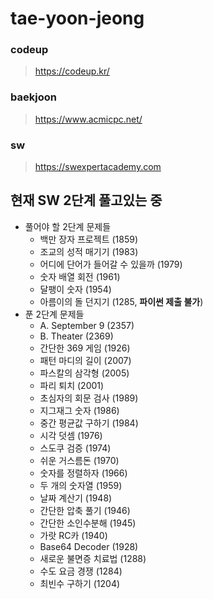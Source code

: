 # tae-yoon-jeong

### codeup
> https://codeup.kr/

### baekjoon
> https://www.acmicpc.net/

### sw
> https://swexpertacademy.com



## 현재 SW 2단계 풀고있는 중
* 풀어야 할 2단계 문제들
  * 백만 장자 프로젝트 (1859)
  * 조교의 성적 매기기 (1983)
  * 어디에 단어가 들어갈 수 있을까 (1979)
  * 숫자 배열 회전 (1961)
  * 달팽이 숫자 (1954)
  * 아름이의 돌 던지기 (1285, **파이썬 제출 불가**)
* 푼 2단계 문제들
  * A. September 9 (2357)
  * B. Theater (2369)
  * 간단한 369 게임 (1926)
  * 패턴 마디의 길이 (2007)
  * 파스칼의 삼각형 (2005)
  * 파리 퇴치 (2001)
  * 초심자의 회문 검사 (1989)
  * 지그재그 숫자 (1986)
  * 중간 평균값 구하기 (1984)
  * 시각 덧셈 (1976)
  * 스도쿠 검증 (1974)
  * 쉬운 거스름돈 (1970)
  * 숫자를 정렬하자 (1966)
  * 두 개의 숫자열 (1959)
  * 날짜 계산기 (1948)
  * 간단한 압축 풀기 (1946)
  * 간단한 소인수분해 (1945)
  * 가랏 RC카 (1940)
  * Base64 Decoder (1928)
  * 새로운 불면증 치료법 (1288)
  * 수도 요금 경쟁 (1284)
  * 최빈수 구하기 (1204)

  
